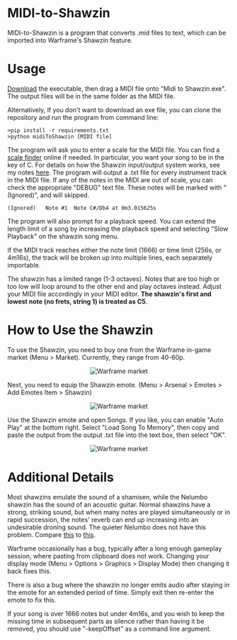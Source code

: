 # MIDI-to-Shawzin

MIDI-to-Shawzin is a program that converts .mid files to text, which can be imported into  Warframe's Shawzin feature.

# Usage
<a href="https://github.com/Empyrrhus/MIDI-To-Shawzin/releases/">Download</a> the executable, then drag a MIDI file onto "Midi to Shawzin.exe". The output files will be in the same folder as the MIDI file.

Alternatively, if you don't want to download an exe file, you can clone the repository and run the program from command line:
```
>pip install -r requirements.txt
>python midiToShawzin [MIDI file]
```

The program will ask you to enter a scale for the MIDI file. You can find a <a href="https://www.scales-chords.com/scalefinder.php">scale finder</a> online if needed. In particular, you want your song to be in the key of C. For details on how the Shawzin input/output system works, see my notes <a href="https://www.reddit.com/r/Warframe/comments/cxbxoc/shawzin_song_recording_syntax/">here</a>. The program will output a .txt file for every instrument track in the MIDI file. If any of the notes in the MIDI are out of scale, you can check the appropriate "DEBUG" text file. These notes will be marked with "(Ignored)", and will skipped.
```
(Ignored)	Note #1	 Note C#/Db4 at 0m3.015625s
```
The program will also prompt for a playback speed. You can extend the length limit of a song by increasing the playback speed and selecting "Slow Playback" on the shawzin song menu.

If the MIDI track reaches either the note limit (1666) or time limit (256s, or 4m16s), the track will be broken up into multiple lines, each separately importable.

The shawzin has a limited range (1-3 octaves). Notes that are too high or too low will loop around to the other end and play octaves instead. Adjust your MIDI file accordingly in your MIDI editor. **The shawzin's first and lowest note (no frets, string 1) is treated as C5**.

# How to Use the Shawzin
To use the Shawzin, you need to buy one from the Warframe in-game market (Menu > Market). Currently, they range from 40-60p.

<p align="center">
    <img src="https://i.imgur.com/Bxe3WwP.png" alt="Warframe market">
</p>

Next, you need to equip the Shawzin emote. (Menu > Arsenal > Emotes > Add Emotes Item > Shawzin)

<p align="center">
    <img src="https://i.imgur.com/eidLiAy.png" alt="Warframe market">
</p>

Use the Shawzin emote and open Songs. If you like, you can enable "Auto Play" at the bottom right. Select "Load Song To Memory", then copy and paste the output from the output .txt file into the text box, then select "OK".

<p align="center">
    <img src="https://i.imgur.com/x7RPBIk.png" alt="Warframe market">
</p>

# Additional Details
Most shawzins emulate the sound of a shamisen, while the Nelumbo shawzin has the sound of an acoustic guitar. Normal shawzins have a strong, striking sound, but when many notes are played simultaneously or in rapid succession, the notes' reverb can end up increasing into an undesirable droning sound. The quieter Nelumbo does not have this problem. Compare <a href="https://www.youtube.com/watch?v=e8aWlp_e81w">this</a> to <a href="https://www.youtube.com/watch?v=xvvfW5P7sRw">this</a>.

Warframe occasionally has a bug, typically after a long enough gameplay session, where pasting from clipboard does not work. Changing your display mode (Menu > Options > Graphics > Display Mode) then changing it back fixes this.

There is also a bug where the shawzin no longer emits audio after staying in the emote for an extended period of time. Simply exit then re-enter the emote to fix this.

If your song is over 1666 notes but under 4m16s, and you wish to keep the missing time in subsequent parts as silence rather than having it be removed, you should use "-keepOffset" as a command line argument.

